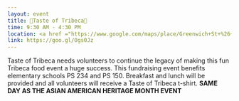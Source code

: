 ```yaml
---
layout: event
title: 🎒Taste of Tribeca🎒
time: 9:30 AM - 4:30 PM
location: <a href ="https://www.google.com/maps/place/Greenwich+St+%26+Duane+St,+New+York,+NY+10013/@40.7174655,-74.012826,17z/data=!3m1!4b1!4m5!3m4!1s0x89c25a1e5c43f235:0x5b7b0429196e47c9!8m2!3d40.7174655!4d-74.0106373">Greenwich Street & Duane Street</a>, Manhattan
link: https://goo.gl/Ogs0Jz
---
```

Taste of Tribeca needs volunteers to continue the legacy of making this fun Tribeca food event a huge success. This fundraising event benefits elementary schools PS 234 and PS 150. Breakfast and lunch will be provided and all volunteers will receive a Taste of Tribeca t-shirt. 
**SAME DAY AS THE ASIAN AMERICAN HERITAGE MONTH EVENT**